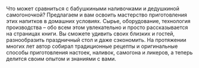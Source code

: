 <!--2024-03-03 21:48:42-->
Что может сравниться с бабушкиными наливочками и дедушкиной самогоночкой? Предлагаем и вам освоить мастерство приготовления этих напитков в домашних условиях. Сырье, оборудование, технология производства – обо всем этом увлекательно и просто рассказывается на страницах книги. Вы сможете удивить своих близких и гостей, разнообразить праздничный стол и даже сэкономить.
        На протяжении многих лет автор собирал традиционные рецепты и оригинальные способы приготовления настоек, наливок, самогона и ликеров, а теперь делится своим опытом и знаниями с вами.
